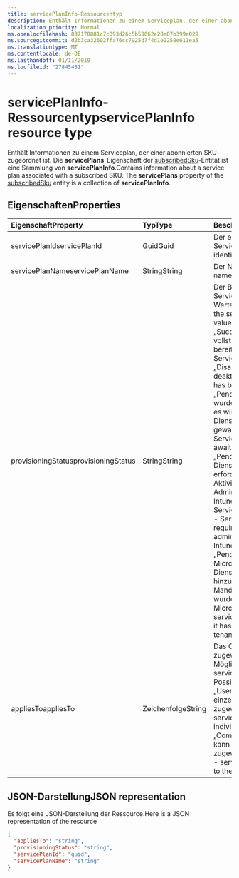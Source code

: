 ```yaml
---
title: servicePlanInfo-Ressourcentyp
description: Enthält Informationen zu einem Serviceplan, der einer abonnierten SKU zugeordnet ist. Die **servicePlans**-Eigenschaft der subscribedSku-Entität ist eine Sammlung von **servicePlanInfo**.
localization_priority: Normal
ms.openlocfilehash: 837170881c7c093d26c5b59662e20e87b399a029
ms.sourcegitcommit: d2b3ca32602ffa76cc7925d7f4d1e2258e611ea5
ms.translationtype: MT
ms.contentlocale: de-DE
ms.lasthandoff: 01/11/2019
ms.locfileid: "27845451"
---
```

# <a name="serviceplaninfo-resource-type"></a><span data-ttu-id="20f36-104">servicePlanInfo-Ressourcentyp</span><span class="sxs-lookup"><span data-stu-id="20f36-104">servicePlanInfo resource type</span></span>

<span data-ttu-id="20f36-p102">Enthält Informationen zu einem Serviceplan, der einer abonnierten SKU zugeordnet ist. Die **servicePlans**-Eigenschaft der [subscribedSku](subscribedsku.md)-Entität ist eine Sammlung von **servicePlanInfo**.</span><span class="sxs-lookup"><span data-stu-id="20f36-p102">Contains information about a service plan associated with a subscribed SKU. The **servicePlans** property of the [subscribedSku](subscribedsku.md) entity is a collection of **servicePlanInfo**.</span></span>


## <a name="properties"></a><span data-ttu-id="20f36-107">Eigenschaften</span><span class="sxs-lookup"><span data-stu-id="20f36-107">Properties</span></span>
| <span data-ttu-id="20f36-108">Eigenschaft</span><span class="sxs-lookup"><span data-stu-id="20f36-108">Property</span></span>     | <span data-ttu-id="20f36-109">Typ</span><span class="sxs-lookup"><span data-stu-id="20f36-109">Type</span></span>   |<span data-ttu-id="20f36-110">Beschreibung</span><span class="sxs-lookup"><span data-stu-id="20f36-110">Description</span></span>|
|:---------------|:--------|:----------|
|<span data-ttu-id="20f36-111">servicePlanId</span><span class="sxs-lookup"><span data-stu-id="20f36-111">servicePlanId</span></span>|<span data-ttu-id="20f36-112">Guid</span><span class="sxs-lookup"><span data-stu-id="20f36-112">Guid</span></span>|<span data-ttu-id="20f36-113">Der eindeutige Bezeichner des Serviceplans.</span><span class="sxs-lookup"><span data-stu-id="20f36-113">The unique identifier of the service plan.</span></span>|
|<span data-ttu-id="20f36-114">servicePlanName</span><span class="sxs-lookup"><span data-stu-id="20f36-114">servicePlanName</span></span>|<span data-ttu-id="20f36-115">String</span><span class="sxs-lookup"><span data-stu-id="20f36-115">String</span></span>|<span data-ttu-id="20f36-116">Der Name des Serviceplans.</span><span class="sxs-lookup"><span data-stu-id="20f36-116">The name of the service plan.</span></span>|
|<span data-ttu-id="20f36-117">provisioningStatus</span><span class="sxs-lookup"><span data-stu-id="20f36-117">provisioningStatus</span></span>|<span data-ttu-id="20f36-118">String</span><span class="sxs-lookup"><span data-stu-id="20f36-118">String</span></span>|<span data-ttu-id="20f36-p103">Der Bereitstellungsstatus des Serviceplans. Mögliche Werte:</span><span class="sxs-lookup"><span data-stu-id="20f36-p103">The provisioning status of the service plan. Possible values:</span></span><br/><span data-ttu-id="20f36-121">„Success“ - Der Dienst wurde vollständig bereitgestellt.</span><span class="sxs-lookup"><span data-stu-id="20f36-121">"Success" - Service is fully provisioned.</span></span><br/><span data-ttu-id="20f36-122">„Disabled“ - Der Dienst wurde deaktiviert.</span><span class="sxs-lookup"><span data-stu-id="20f36-122">"Disabled" - Service has been disabled.</span></span><br/><span data-ttu-id="20f36-123">„PendingInput“ - Der Dienst wurde noch nicht bereitgestellt, es wird auf die Dienstbestätigung gewartet.</span><span class="sxs-lookup"><span data-stu-id="20f36-123">"PendingInput" - Service is not yet provisioned; awaiting service confirmation.</span></span><br/><span data-ttu-id="20f36-124">„PendingActivation“ - Der Dienst wurde bereitgestellt, erfordert aber die explizite Aktivierung durch einen Administrator (z. B. Intune_O365-Serviceplan)</span><span class="sxs-lookup"><span data-stu-id="20f36-124">"PendingActivation" - Service is provisioned but requires explicit activation by administrator (for example, Intune_O365 service plan)</span></span><br/><span data-ttu-id="20f36-125">„PendingProvisioning“ - Microsoft hat einen neuen Dienst zur Produkt-SKU hinzugefügt, der noch nicht im Mandanten aktiviert wurde.</span><span class="sxs-lookup"><span data-stu-id="20f36-125">"PendingProvisioning" - Microsoft has added a new service to the product SKU and it has not been activated in the tenant, yet.</span></span>|
|<span data-ttu-id="20f36-126">appliesTo</span><span class="sxs-lookup"><span data-stu-id="20f36-126">appliesTo</span></span>|<span data-ttu-id="20f36-127">Zeichenfolge</span><span class="sxs-lookup"><span data-stu-id="20f36-127">String</span></span>|<span data-ttu-id="20f36-p104">Das Objekt, dem der Serviceplan zugewiesen werden kann. Mögliche Werte:</span><span class="sxs-lookup"><span data-stu-id="20f36-p104">The object the service plan can be assigned to. Possible values:</span></span><br/><span data-ttu-id="20f36-130">„User“ - Der Serviceplan kann einzelnen Benutzern zugewiesen werden.</span><span class="sxs-lookup"><span data-stu-id="20f36-130">"User" - service plan can be assigned to individual users.</span></span><br/><span data-ttu-id="20f36-131">„Company“ - Der Serviceplan kann dem gesamten Mandanten zugewiesen werden.</span><span class="sxs-lookup"><span data-stu-id="20f36-131">"Company" - service plan can be assigned to the entire tenant.</span></span>|

## <a name="json-representation"></a><span data-ttu-id="20f36-132">JSON-Darstellung</span><span class="sxs-lookup"><span data-stu-id="20f36-132">JSON representation</span></span>

<span data-ttu-id="20f36-133">Es folgt eine JSON-Darstellung der Ressource.</span><span class="sxs-lookup"><span data-stu-id="20f36-133">Here is a JSON representation of the resource</span></span>

<!-- {
  "blockType": "resource",
  "optionalProperties": [

  ],
  "@odata.type": "microsoft.graph.servicePlanInfo"
}-->

```json
{
  "appliesTo": "string",
  "provisioningStatus": "string",
  "servicePlanId": "guid",
  "servicePlanName": "string"
}

```

<!-- uuid: 8fcb5dbc-d5aa-4681-8e31-b001d5168d79
2015-10-25 14:57:30 UTC -->
<!-- {
  "type": "#page.annotation",
  "description": "servicePlanInfo resource",
  "keywords": "",
  "section": "documentation",
  "tocPath": ""
}-->
